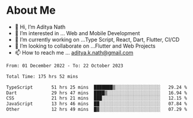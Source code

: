 # About Me

- 👋 Hi, I’m Aditya Nath
- 👀 I’m interested in ... Web and Mobile Development
- 🌱 I’m currently working on ...Type Script, React, Dart, Flutter, CI/CD
- 💞️ I’m looking to collaborate on ...Flutter and Web Projects
- 📫 How to reach me ... aditya.k.nath@gmail.com

<!--START_SECTION:waka-->

```txt
From: 01 December 2022 - To: 22 October 2023

Total Time: 175 hrs 52 mins

TypeScript       51 hrs 25 mins  ███████▒░░░░░░░░░░░░░░░░░   29.24 %
Dart             29 hrs 47 mins  ████▒░░░░░░░░░░░░░░░░░░░░   16.94 %
CSS              21 hrs 21 mins  ███░░░░░░░░░░░░░░░░░░░░░░   12.15 %
JavaScript       13 hrs 46 mins  ██░░░░░░░░░░░░░░░░░░░░░░░   07.84 %
Other            12 hrs 49 mins  █▓░░░░░░░░░░░░░░░░░░░░░░░   07.29 %
```

<!--END_SECTION:waka-->

<!---
kronosking007/kronosking007 is a ✨ special ✨ repository because its `README.md` (this file) appears on your GitHub profile.
You can click the Preview link to take a look at your changes.
--->
